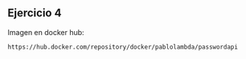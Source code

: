 ## Ejercicio 4

Imagen en docker hub:

    https://hub.docker.com/repository/docker/pablolambda/passwordapi